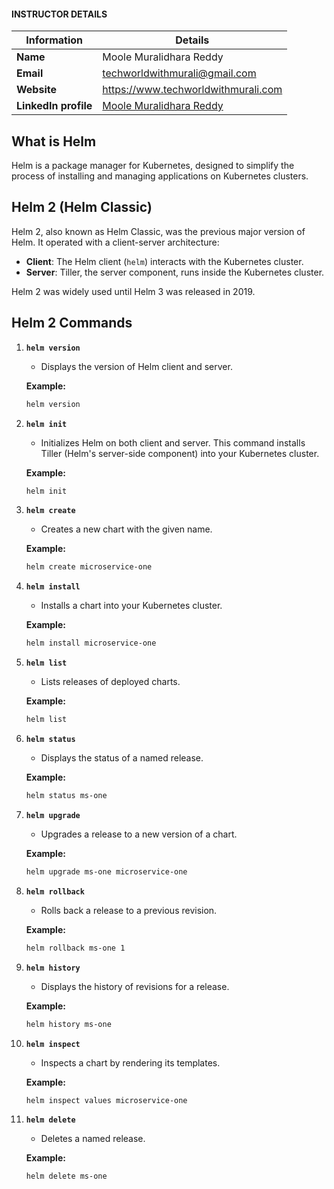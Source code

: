 #### INSTRUCTOR DETAILS

|  Information             | Details                                                                      |
|----------------------    |------------------------------------------------------------------------------|
| **Name**                 | Moole Muralidhara Reddy                                                      |
| **Email**                | techworldwithmurali@gmail.com                                                |
| **Website**              | https://www.techworldwithmurali.com               |
| **LinkedIn profile**     | [Moole Muralidhara Reddy](https://www.linkedin.com/in/moole-muralidhara-reddy) |

## What is Helm

Helm is a package manager for Kubernetes, designed to simplify the process of installing and managing applications on Kubernetes clusters.

## Helm 2 (Helm Classic)

Helm 2, also known as Helm Classic, was the previous major version of Helm. It operated with a client-server architecture:

- **Client**: The Helm client (`helm`) interacts with the Kubernetes cluster.
- **Server**: Tiller, the server component, runs inside the Kubernetes cluster.

Helm 2 was widely used until Helm 3 was released in 2019.

## Helm 2 Commands

1. **`helm version`**
   - Displays the version of Helm client and server.

   **Example:**
   ```bash
   helm version
   ```

2. **`helm init`**
   - Initializes Helm on both client and server. This command installs Tiller (Helm's server-side component) into your Kubernetes cluster.

   **Example:**
   ```bash
   helm init
   ```

3. **`helm create`**
   - Creates a new chart with the given name.

   **Example:**
   ```bash
   helm create microservice-one
   ```

4. **`helm install`**
   - Installs a chart into your Kubernetes cluster.

   **Example:**
   ```bash
   helm install microservice-one
   ```

5. **`helm list`**
   - Lists releases of deployed charts.

   **Example:**
   ```bash
   helm list
   ```

6. **`helm status`**
   - Displays the status of a named release.

   **Example:**
   ```bash
   helm status ms-one
   ```

7. **`helm upgrade`**
   - Upgrades a release to a new version of a chart.

   **Example:**
   ```bash
   helm upgrade ms-one microservice-one
   ```

8. **`helm rollback`**
   - Rolls back a release to a previous revision.

   **Example:**
   ```bash
   helm rollback ms-one 1
   ```

9. **`helm history`**
   - Displays the history of revisions for a release.

   **Example:**
   ```bash
   helm history ms-one
   ```

10. **`helm inspect`**
    - Inspects a chart by rendering its templates.

    **Example:**
    ```bash
    helm inspect values microservice-one
    ```

11. **`helm delete`**
    - Deletes a named release.

    **Example:**
    ```bash
    helm delete ms-one
    ```

